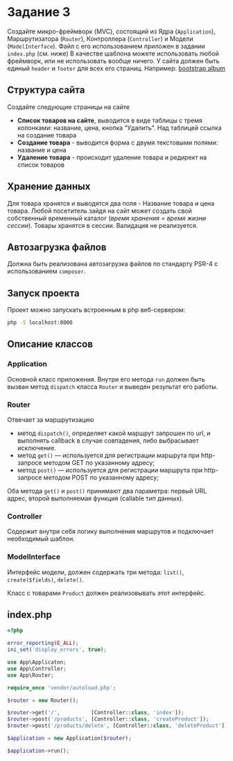 # Задание 3

Создайте микро-фреймворк (MVC), состоящий из Ядра (`Application`), Маршрутизатора (`Router`), Контроллера (`Controller`) и Модели (`ModelInterface`).
Файл с его использованием приложен в задании `index.php` (см. ниже) 
В качестве шаблона можете использовать любой фреймворк, или не использовать вообще ничего. У сайта должен быть единый `header` и `footer` для всех его страниц. Например: [bootstrap album](https://getbootstrap.com/docs/4.1/examples/album/)

## Структура сайта
Создайте следующие страницы на сайте
- **Список товаров на сайте**, выводится в виде таблицы с тремя колонками: название, цена, кнопка "Удалить". Над таблицей ссылка на создание товара
- **Создание товара** - выводится форма с двумя текстовыми полями: название и цена
- **Удаление товара** - происходит удаление товара и редирект на список товаров

## Хранение данных
Для товара хранятся и выводятся два поля - Название товара и цена товара. Любой посетитель зайдя на сайт может создать свой собственный временный каталог (*время хранения = время жизни сессии*). Товары хранятся в сессии. Валидация не реализуется.

## Автозагрузка файлов
Должна быть реализована автозагрузка файлов по стандарту PSR-4 с использованием `composer`.

## Запуск проекта
Проект можно запускать встроенным в php веб-сервером:

```sh
php -S localhost:8000
```

## Описание классов

### Application
Основной класс приложения. Внутри его метода `run` должен быть вызван метод `dispatch` класса `Router` и выведен результат его работы.

### Router
Отвечает за маршрутизацию
 - метод `dispatch()`, определяет какой маршрут запрошен по url, и выполнять callback в случае совпадения, либо выбрасывает исключение.
 - метод `get()` — используется для регистрации маршрута при http-запросе методом GET по указанному адресу;
 - метод `post()` — используется для регистрации маршрута при http-запросе методом POST по указанному адресу;

Оба метода `get()` и `post()` принимают два параметра: первый URL адрес, второй выполняемая функция (callable тип данных).

### Controller
Содержит внутри себя логику выполнения маршрутов и подключает необходимый шаблон.

### ModelInterface
Интерфейс модели, должен содержать три метода: `list()`, `create($fields)`, `delete()`.

Класс с товарами `Product` должен реализовывать этот интерфейс.

## index.php
```php
<?php

error_reporting(E_ALL);
ini_set('display_errors', true);

use App\Applicaton;
use App\Controller;
use App\Router;

require_once 'vendor/autoload.php';

$router = new Router();

$router->get('/',          [Controller::class, 'index']);
$router->post('/products', [Controller::class, 'createProduct']);
$router->post('/products/delete', [Controller::class, 'deleteProduct']);

$application = new Application($router);

$application->run();
```